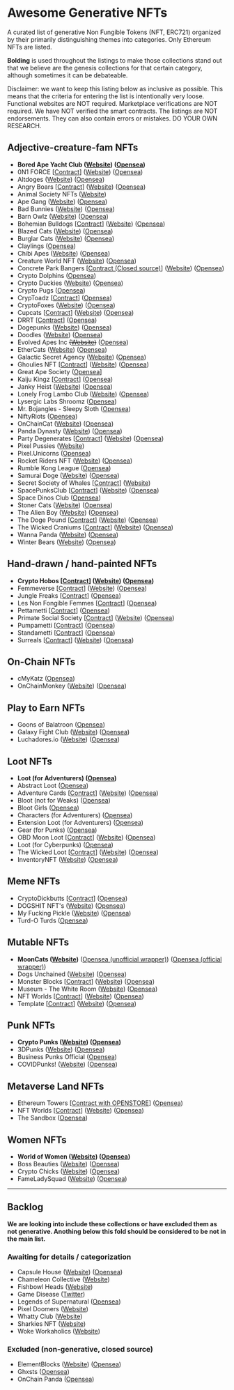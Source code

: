 # Awesome Generative NFTs

A curated list of generative Non Fungible Tokens (NFT, ERC721) organized by their primarily distinguishing themes into categories. Only Ethereum NFTs are listed.

**Bolding** is used throughout the listings to make those collections stand out that we believe are the genesis collections for that certain category, although sometimes it can be debateable.

Disclaimer: we want to keep this listing below as inclusive as possible. This means that the criteria for entering the list is intentionally very loose. Functional websites are NOT required. Marketplace verifications are NOT required. We have NOT verified the smart contracts. The listings are NOT endorsements. They can also contain errors or mistakes. DO YOUR OWN RESEARCH.

## Adjective-creature-fam NFTs

* **Bored Ape Yacht Club ([Website](https://boredapeyachtclub.com/)) ([Opensea](https://opensea.io/collection/boredapeyachtclub))**
* 0N1 FORCE [[Contract](https://etherscan.io/address/0x3bf2922f4520a8ba0c2efc3d2a1539678dad5e9d#code)] ([Website](https://www.0n1force.com/)) ([Opensea](https://opensea.io/collection/0n1-force))
* Altdoges ([Website](https://www.altdoges.com/)) ([Opensea](https://opensea.io/collection/altdoges))
* Angry Boars [[Contract](https://etherscan.io/address/0xa66cc78067fd1e6aa3eec4ccdff88d81527f92c1#code)] ([Website](https://www.angryboars.com/)) ([Opensea](https://opensea.io/collection/angryboarsnft))
* Animal Society NFTs ([Website](https://animalsocietynft.com/))
* Ape Gang ([Website](https://apegang.art/)) ([Opensea](https://opensea.io/collection/ape-gang))
* Bad Bunnies ([Website](https://badbunniesnft.com/)) ([Opensea](https://opensea.io/collection/bad-bunnies-nft))
* Barn Owlz ([Website](https://www.barnowlz.io/)) ([Opensea](https://opensea.io/collection/barn-owlz))
* Bohemian Bulldogs [[Contract](https://etherscan.io/address/0xcf5997c7a314ae624c6f2f4a6ddc373efd23b276)] ([Website](https://bohemian-bulldogs.com/)) ([Opensea](https://opensea.io/collection/bb-bohemian-bulldogs))
* Blazed Cats ([Website](https://blazedcats.com/)) ([Opensea](https://opensea.io/collection/blazedcats))
* Burglar Cats ([Website](https://burglarcats.com/)) ([Opensea](https://opensea.io/collection/burglarcatsnft))
* Claylings ([Opensea](https://opensea.io/collection/theclaylings))
* Chibi Apes ([Website](https://chibiapes.com/)) ([Opensea](https://opensea.io/collection/chibi-apes))
* Creature World NFT ([Website](https://creature.world/)) ([Opensea](https://opensea.io/collection/creature-world-collection))
* Concrete Park Bangers [[Contract (Closed source)](https://etherscan.io/address/0xcb4bf3d88c9f61b6c14397eb83e846094e4e8064#code)] ([Website](https://www.concretepark.com/)) ([Opensea](https://opensea.io/collection/concrete-park-bangers))
* Crypto Dolphins ([Opensea](https://opensea.io/collection/cryptodolphins))
* Crypto Duckies ([Website](https://www.cryptoduckies.co/)) ([Opensea](https://opensea.io/collection/crypto-duckies))
* Crypto Pugs ([Opensea](https://opensea.io/collection/crypto-pugs))
* CrypToadz [[Contract](https://etherscan.io/address/0x1cb1a5e65610aeff2551a50f76a87a7d3fb649c6#code)] ([Opensea](https://opensea.io/collection/cryptoadz-by-gremplin))
* CryptoFoxes ([Website](https://www.cryptofoxes.io/)) ([Opensea](https://opensea.io/collection/cryptofoxes-v2))
* Cupcats [[Contract](https://etherscan.io/address/0x8cd8155e1af6ad31dd9eec2ced37e04145acfcb3#code)] ([Website](https://www.cupcatnft.com/)) ([Opensea](https://opensea.io/collection/cupcatsofficial))
* DRRT [[Contract](https://etherscan.io/address/0xf506f1ab233c72a424f1b83e055cbfb0ca0dbca1#code)] ([Opensea](https://opensea.io/collection/drrt))
* Dogepunks ([Website](https://dogepunks.com/)) ([Opensea](https://opensea.io/collection/dogepunks))
* Doodles ([Website](https://doodles.app/)) ([Opensea](https://opensea.io/collection/doodles-official))
* Evolved Apes Inc ~~([Website](https://www.evolvedapes.com/))~~ ([Opensea](https://opensea.io/collection/evolved-apes-inc))
* EtherCats ([Website](https://www.ethercats.io/)) ([Opensea](https://opensea.io/collection/ethercats))
* Galactic Secret Agency ([Website](https://www.galacticsecretagency.com/)) ([Opensea](https://opensea.io/collection/galactic-secret-agency))
* Ghoulies NFT [[Contract](https://etherscan.io/address/0x2570f12074ac007aec09426c5d092dd2a1fa3e5f#code)] ([Website](https://ghouliesnft.com/)) ([Opensea](https://opensea.io/collection/ghouliesnft))
* Great Ape Society ([Opensea](https://opensea.io/collection/great-ape-society)]
* Kaiju Kingz [[Contract](https://etherscan.io/address/0x0c2e57efddba8c768147d1fdf9176a0a6ebd5d83#code)] ([Opensea](https://opensea.io/collection/kaiju-kingz))
* Janky Heist ([Website](https://jankyheist.com/)) ([Opensea](https://opensea.io/collection/jankyheist))
* Lonely Frog Lambo Club ([Website](https://www.lonelyfroglamboclub.com/)) ([Opensea](https://opensea.io/collection/thelonelyfroglamboclub))
* Lysergic Labs Shroomz ([Opensea](https://opensea.io/collection/lysergiclabsshroomz))
* Mr. Bojangles - Sleepy Sloth ([Opensea](https://opensea.io/collection/sleepy-mrbojangles))
* NiftyRiots ([Opensea](https://opensea.io/collection/niftyriots))
* OnChainCat ([Website](https://onchaincat.com/)) ([Opensea](https://opensea.io/collection/onchaincat))
* Panda Dynasty ([Website](https://pandadynasty.io/)) ([Opensea](https://opensea.io/collection/pandadynasty))
* Party Degenerates [[Contract](https://etherscan.io/address/0x4be3223f8708ca6b30d1e8b8926cf281ec83e770#code)] ([Website](https://partydegenerates.com/)) ([Opensea](https://opensea.io/PartyDegenerates))
* Pixel Pussies ([Website](https://pixelpussy.io/))
* Pixel.Unicorns ([Opensea](https://opensea.io/collection/pixel-unicorns-))
* Rocket Riders NFT ([Website](https://www.rocketridersnft.com/)) ([Opensea](https://opensea.io/collection/rocketridersnft))
* Rumble Kong League ([Opensea](https://opensea.io/collection/rumble-kong-league))
* Samurai Doge ([Website](https://samuraidoge.net/)) ([Opensea](https://opensea.io/collection/samuraidoge))
* Secret Society of Whales [[Contract](https://etherscan.io/address/0x88091012eedF8Dba59D08e27Ed7B22008F5d6fe5#code)] ([Website](https://www.secretsocietyofwhales.com/))
* SpacePunksClub [[Contract](https://etherscan.io/address/0x45db714f24f5a313569c41683047f1d49e78ba07#code)] ([Website](https://www.spacepunks.club/)) ([Opensea](https://opensea.io/collection/space-punks-club))
* Space Dinos Club ([Opensea](https://opensea.io/collection/space-dinos-club))
* Stoner Cats ([Website](https://www.stonercats.com/)) ([Opensea](https://opensea.io/collection/stoner-cats-official))
* The Alien Boy ([Website](https://www.thealienboy.com/)) ([Opensea](https://opensea.io/collection/thealienboy))
* The Doge Pound [[Contract](https://etherscan.io/address/0xf4ee95274741437636e748ddac70818b4ed7d043#code)] ([Website](https://thedogepoundnft.com/)) ([Opensea](https://opensea.io/collection/the-doge-pound))
* The Wicked Craniums [[Contract](https://etherscan.io/address/0x85f740958906b317de6ed79663012859067e745b#code)] ([Website](https://wickedcranium.com/)) ([Opensea](https://opensea.io/collection/thewickedcraniums))
* Wanna Panda ([Website](https://wannapanda.com/)) ([Opensea](https://opensea.io/collection/wannapandaofficial))
* Winter Bears ([Website](https://www.winterbearsnft.com/)) ([Opensea](https://opensea.io/collection/winterbears))

## Hand-drawn / hand-painted NFTs

* **Crypto Hobos [[Contract](https://etherscan.io/address/0xd153f0014db6d1f339c6340d2c9f59214355d9d7#code)] ([Website](https://cryptohobos.io/)) ([Opensea](https://opensea.io/collection/crypto-hobos))**
* Femmeverse [[Contract](https://etherscan.io/address/0xa1caae7da6df6831d48e40a383528ac897664bf2#code)] ([Website](https://femmeverse.space/)) ([Opensea](https://opensea.io/collection/femmeverse))
* Jungle Freaks [[Contract](https://etherscan.io/address/0x7e6bc952d4b4bd814853301bee48e99891424de0#code)] ([Opensea](https://opensea.io/collection/jungle-freaks-by-trosley))
* Les Non Fongible Femmes [[Contract](https://etherscan.io/address/0xc1b2118a3995778a55282759a58207c2f5dcc186#code)] ([Opensea](https://opensea.io/collection/les-non-fongible-femmes))
* Pettametti [[Contract](https://etherscan.io/address/0x52474fbf6b678a280d0c69f2314d6d95548b3daf#code)] ([Opensea](https://opensea.io/collection/pettametti))
* Primate Social Society [[Contract](https://etherscan.io/address/0x76e51bc8fa0beebcf3e45de408fa43c9dc5ffb27#code)] ([Website](https://www.primatesocialsociety.com/)) ([Opensea](https://opensea.io/collection/primate-social-society-official))
* Pumpametti [[Contract](https://etherscan.io/address/0x09646c5c1e42ede848a57d6542382c32f2877164#code)] ([Opensea](https://opensea.io/collection/pumpametti))
* Standametti [[Contract](https://etherscan.io/address/0xfc6bc5d50912354e89bad4dabf053bca2d7cd817#code)] ([Opensea](https://opensea.io/collection/standametti))
* Surreals [[Contract](https://etherscan.io/address/0xa406489360a47af2c74fc1004316a64e469646a5#code)] ([Website](https://surreals.io/)) ([Opensea](https://opensea.io/collection/official-surreals))

## On-Chain NFTs

* cMyKatz ([Opensea](https://opensea.io/collection/cmykatz-nfts))
* OnChainMonkey ([Website](https://onchainmonkey.com/)) ([Opensea](https://opensea.io/collection/onchainmonkey))

## Play to Earn NFTs

* Goons of Balatroon ([Opensea](https://opensea.io/collection/goonsofbalatroon))
* Galaxy Fight Club ([Website](https://galaxyfightclub.com/)) ([Opensea](https://opensea.io/collection/galaxy-fight-club))
* Luchadores.io ([Website](https://luchadores.io/)) ([Opensea](https://opensea.io/collection/luchadores-io))

## Loot NFTs

* **Loot (for Adventurers) ([Opensea](https://opensea.io/collection/lootproject))**
* Abstract Loot ([Opensea](https://opensea.io/collection/abstract-loot))
* Adventure Cards [[Contract](https://etherscan.io/address/0x329fd5e0d9aad262b13ca07c87d001bec716ed39#code)] ([Website](https://0xadventures.com/)) ([Opensea](https://opensea.io/collection/adventure-cards))
* Bloot (not for Weaks) ([Opensea](https://opensea.io/collection/blootofficial))
* Bloot Girls ([Opensea](https://opensea.io/collection/blootgirl))
* Characters (for Adventurers) ([Opensea](https://opensea.io/collection/characters-for-loot))
* Extension Loot (for Adventurers) ([Opensea](https://opensea.io/collection/xloot))
* Gear (for Punks) ([Opensea](https://opensea.io/collection/gear-for-punks))
* OBD Moon Loot [[Contract](https://etherscan.io/address/0x69f6be3dfb9e87f4d85fd9f61560ce3f18c7944a#code)] ([Website](https://onedaybae.io/)) ([Opensea](https://opensea.io/collection/odb-moon-loot))
* Loot (for Cyberpunks) ([Opensea](https://opensea.io/collection/loot-for-cyberpunks))
* The Wicked Loot [[Contract](https://etherscan.io/address/0x7e9709fb8aa0e9cafc38667f56ea9456d2e79e4e#code)] ([Website](https://wickedcranium.com/)) ([Opensea](https://opensea.io/collection/wickedloot))
* InventoryNFT ([Website](https://www.inventorynft.net/)) ([Opensea](https://opensea.io/collection/inventorynft))

## Meme NFTs

* CryptoDickbutts [[Contract](https://etherscan.io/address/0x42069abfe407c60cf4ae4112bedead391dba1cdb#code)] ([Opensea](https://opensea.io/collection/cryptodickbutts-s3))
* DOGSHIT NFT's ([Website](https://www.dogshitnfts.com)) ([Opensea](https://opensea.io/collection/dogshitnfts))
* My Fucking Pickle ([Website](https://www.myfuckingpickle.io/)) ([Opensea](https://opensea.io/collection/myfuckingpickle))
* Turd-O Turds ([Opensea](https://opensea.io/collection/turd-o))

## Mutable NFTs

* **MoonCats ([Website](https://mooncat.community/))** ([Opensea (unofficial wrapper)](https://opensea.io/collection/wrapped-mooncatsrescue)) ([Opensea (official wrapper)](https://opensea.io/collection/acclimatedmooncats))
* Dogs Unchained ([Website](https://www.dogsunchainednft.com/)) ([Opensea](https://opensea.io/collection/dogs-unchained))
* Monster Blocks [[Contract](https://etherscan.io/address/0xa56a4f2b9807311ac401c6afba695d3b0c31079d#code)] ([Website](https://www.monsterblocks.io/)) ([Opensea](https://opensea.io/collection/monster-blocks))
* Museum - The White Room ([Website](https://www.museum-refined.art/)) ([Opensea](https://opensea.io/collection/museum-the-white-room))
* NFT Worlds [[Contract](https://etherscan.io/address/0xbd4455da5929d5639ee098abfaa3241e9ae111af#code)] ([Website](https://www.nftworlds.com/)) ([Opensea](https://opensea.io/collection/nft-worlds))
* Template [[Contract](https://etherscan.io/address/0x3a0335409a0becd0da1ff6e442b9b6874d4e87a1#code)] ([Website](https://www.template.wtf/)) ([Opensea](https://opensea.io/collection/template))

## Punk NFTs

* **Crypto Punks ([Website](https://www.larvalabs.com/cryptopunks)) ([Opensea](https://opensea.io/collection/cryptopunks))**
* 3DPunks ([Website](https://3d-punks.com/)) ([Opensea](https://opensea.io/collection/3dpunks))
* Business Punks Official ([Opensea](https://opensea.io/collection/business-punks-official))
* COVIDPunks! ([Website](https://www.covidpunks.com/)) ([Opensea](https://opensea.io/collection/covidpunksnft))

## Metaverse Land NFTs

* Ethereum Towers [[Contract with OPENSTORE](https://etherscan.io/address/0x495f947276749ce646f68ac8c248420045cb7b5e)] ([Opensea](https://opensea.io/collection/ethereum-towers))
* NFT Worlds [[Contract](https://etherscan.io/address/0xbd4455da5929d5639ee098abfaa3241e9ae111af#code)] ([Website](https://www.nftworlds.com/)) ([Opensea](https://opensea.io/collection/nft-worlds))
* The Sandbox ([Opensea](https://opensea.io/collection/sandbox))

## Women NFTs

* **World of Women ([Website](https://worldofwomen.art/)) ([Opensea](https://opensea.io/collection/world-of-women-nft))**
* Boss Beauties ([Website](https://www.bossbeauties.club/)) ([Opensea](https://opensea.io/collection/bossbeauties))
* Crypto Chicks ([Website](https://www.cryptochicks.app/)) ([Opensea](https://opensea.io/collection/the-crypto-chicks))
* FameLadySquad ([Website](https://www.fameladysquad.com/)) ([Opensea](https://opensea.io/collection/fameladysquad))

---

## Backlog

**We are looking into include these collections or have excluded them as not generative. Anothing below this fold should be considered to be not in the main list.**

### Awaiting for details / categorization

* Capsule House ([Website](https://capsulehouse.io/)) ([Opensea](https://opensea.io/collection/capsulehouse))
* Chameleon Collective ([Website](https://chameleoncollective.io/))
* Fishbowl Heads ([Website](https://fishbowlheads.com/))
* Game Disease ([Twitter](https://twitter.com/gamedisease_))
* Legends of Supernatural ([Opensea](https://opensea.io/collection/legendsofsupernatural))
* Pixel Doomers ([Website](https://pixeldoomers.club/))
* Whatty Club ([Website](https://whatty.club/))
* Sharkies NFT ([Website](https://www.sharkies.io/))
* Woke Workaholics ([Website](https://wokeworkaholics.io/))

### Excluded (non-generative, closed source)

* ElementBlocks ([Website](https://elementblocks.org/)) ([Opensea](https://opensea.io/collection/elementblocks/))
* Ghxsts ([Opensea](https://opensea.io/collection/ghxsts))
* OnChain Panda ([Opensea](https://opensea.io/collection/onchain-panda))
